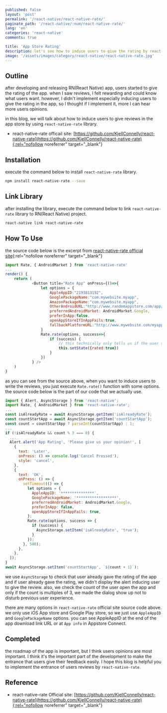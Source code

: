 ```yaml
---
published: false
layout: 'post'
permalink: '/react-native/react-native-rate/'
paginate_path: '/react-native/:num/react-native-rate/'
lang: 'en'
categories: 'react-native'
comments: true

title: 'App Store Rating'
description: let's see how to induce users to give the rating by react-native-rate library on RN(React Native) project.
image: '/assets/images/category/react-native/react-native-rate.jpg'
---
```



## Outline
after developing and releasing RN(React Native) app, users started to give the rating of the app. when I saw reviews, I felt rewarding and could know what users want. however, I didn't implement especially inducing users to give the rating in the app, so I thought if I implement it, more I can hear more users opinions.

in this blog, we will talk about how to induce users to give reviews in the app store by using ```react-native-rate``` library.

- react-native-rate officail site: [https://github.com/KjellConnelly/react-native-rate](https://github.com/KjellConnelly/react-native-rate){:rel="nofollow noreferrer" target="_blank"}

## Installation
execute the command below to install ```react-native-rate``` library.

```bash
npm install react-native-rate --save
```

## Link Library
after installing the library, execute the command below to link ```react-native-rate``` library to RN(React Native) project.

```bash
react-native link react-native-rate
```

## How To Use
the source code below is the excerpt from [react-native-rate official site](https://github.com/KjellConnelly/react-native-rate){:rel="nofollow noreferrer" target="_blank"}

```js
import Rate, { AndroidMarket } from 'react-native-rate'
...
render() {
    return (
            <Button title="Rate App" onPress={()=>{
                let options = {
                    AppleAppID:"2193813192",
                    GooglePackageName:"com.mywebsite.myapp",
                    AmazonPackageName:"com.mywebsite.myapp",
                    OtherAndroidURL:"http://www.randomappstore.com/app/47172391",
                    preferredAndroidMarket: AndroidMarket.Google,
                    preferInApp:false,
                    openAppStoreIfInAppFails:true,
                    fallbackPlatformURL:"http://www.mywebsite.com/myapp.html",
                }
                Rate.rate(options, success=>{
                    if (success) {
                        // this technically only tells us if the user successfully went to the Review Page. Whether they actually did anything, we do not know.
                        this.setState({rated:true})
                    }
                })
            } />
    )
}
```

as you can see from the source above, when you want to induce users to write the reviews, you just execute ```Rate.rate()``` function with some options. the source code below is the part of our code that we actually use.

```js
import { Alert, AsyncStorage } from 'react-native';
import Rate, { AndroidMarket } from 'react-native-rate';
...
const isAlreadyRate = await AsyncStorage.getItem('isAlreadyRate');
const countStartApp = await AsyncStorage.getItem('countStartApp');
const count = countStartApp ? parseInt(countStartApp) : 1;
...
if (!isAlreadyRate && count % 3 === 0) {
  ...
  Alert.alert('App Rating', 'Please give us your opinion!', [
    {
      text: 'Later',
      onPress: () => console.log('Cancel Pressed'),
      style: 'cancel',
    },
    {
      text: 'OK',
      onPress: () => {
        setTimeout(() => {
          let options = {
            AppleAppID: '***************',
            GooglePackageName: '******************',
            preferredAndroidMarket: AndroidMarket.Google,
            preferInApp: false,
            openAppStoreIfInAppFails: true,
          };
          Rate.rate(options, success => {
            if (success) {
              AsyncStorage.setItem('isAlreadyRate', 'true');
            }
          });
        }, 500);
      },
    },
  ]);
}
await AsyncStorage.setItem('countStartApp', `${count + 1}`);
```

we use ```AsyncStorage``` to check that user already gave the rating of the app and if user already gave the rating, we didn't display the alert inducing user to give the review. also, we check the count of the user open the app and only if the count is multiples of 3, we made the dialog show up not to disturb previous user experience.

there are many options in ```react-native-rate``` official site source code above. we only use iOS App store and Google Play store, so we just use ```AppleAppID``` and ```GooglePackageName``` options. you can see AppleAppID at the end of the app download link URL or at ```App info``` in Appstore Connect.

## Completed
the roadmap of the app is important, but I think users opinions are most important. I think it's the important part of the development to make the entrance that users give their feedback easily. I hope this blog is helpful you to implement the entrance of users reviews by ```react-native-rate```.


## Reference
- react-native-rate Official site: [https://github.com/KjellConnelly/react-native-rate](https://github.com/KjellConnelly/react-native-rate){:rel="nofollow noreferrer" target="_blank"}